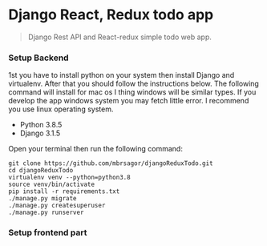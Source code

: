 # Django React, Redux todo app
> Django Rest API and React-redux simple todo web app.

### Setup Backend
1st you have to install python on your system then install Django and virtualenv. After that you should follow the instructions below.
The following command will install for mac os I thing windows will be similar types. If you develop the app windows system you may fetch little error. I recommend you use linux operating system.

- Python 3.8.5
- Django 3.1.5

Open your terminal then run the following command:
```
git clone https://github.com/mbrsagor/djangoReduxTodo.git
cd djangoReduxTodo
virtualenv venv --python=python3.8
source venv/bin/activate
pip install -r requirements.txt
./manage.py migrate 
./manage.py createsuperuser 
./manage.py runserver
```

### Setup frontend part
